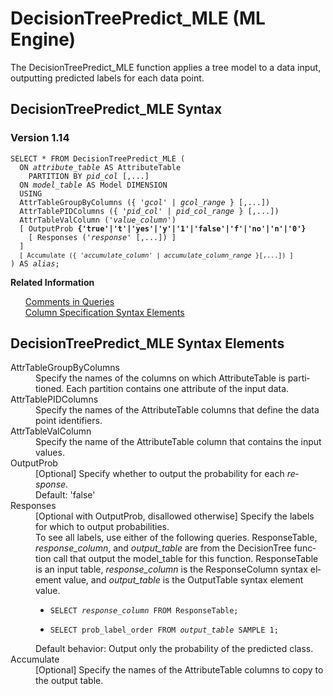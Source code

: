 <html><head></head><body><div class="nested0" aria-labelledby="ariaid-title1" topicindex="1" topicid="euz1507663208785" id="euz1507663208785"><h1 class="title topictitle1" id="ariaid-title1">DecisionTreePredict_MLE (ML Engine)</h1><div class="body conbody">
<p class="p">The DecisionTreePredict_MLE function applies a tree model to a data input, outputting predicted labels for each data point.</p></div><div class="topic reference nested1" aria-labelledby="ariaid-title2" topicindex="2" topicid="ewm1507663267812" xml:lang="en-us" lang="en-us" id="ewm1507663267812">
<h2 class="title topictitle2" id="ariaid-title2">DecisionTreePredict_MLE Syntax</h2><div class="body refbody"><div class="section" id="ewm1507663267812__section_N1000E_N1000C_N10001">
<h3 class="title sectiontitle">Version 1.14</h3><pre class="pre codeblock" xml:space="preserve"><code>SELECT * FROM DecisionTreePredict_MLE (
  ON <var class="keyword varname">attribute_table</var> AS AttributeTable
    PARTITION BY <var class="keyword varname">pid_col</var> [,...]
  ON <var class="keyword varname">model_table</var> AS Model DIMENSION
  USING
  AttrTableGroupByColumns ({ '<var class="keyword varname">gcol</var>' | <var class="keyword varname">gcol_range</var> } [,...])
  AttrTablePIDColumns ({ '<var class="keyword varname">pid_col</var>' | <var class="keyword varname">pid_col_range</var> } [,...])
  AttrTableValColumn ('<var class="keyword varname">value_column</var>')
  [ OutputProb <span><b>{'true'|'t'|'yes'|'y'|'1'|'false'|'f'|'no'|'n'|'0'}</b></span>
    [ Responses (<var class="keyword varname">'response</var>' [,...]) ]
  ]
  <code class="ph codeph">[ Accumulate ({ '<var class="keyword varname">accumulate_column</var>' | <var class="keyword varname">accumulate_column_range</var> }[,...]) ]</code>
) AS <var class="keyword varname">alias</var>;</code></pre></div></div><div class="related-links"><div class="linklistheader"><p></p><b>Related Information</b></div>
<ul class="linklist linklist"><div class="linklistmember"><a href="eta1543514041091.md">Comments in Queries</a></div><div class="linklistmember"><a href="ndv1557782188375.md">Column Specification Syntax Elements</a></div></ul></div></div><div class="topic reference nested1" aria-labelledby="ariaid-title3" topicindex="3" topicid="ute1507663329577" xml:lang="en-us" lang="en-us" id="ute1507663329577">
<h2 class="title topictitle2" id="ariaid-title3">DecisionTreePredict_MLE Syntax Elements</h2><div class="body refbody"><div class="section" id="ute1507663329577__section_N10011_N1000E_N10001"><dl class="dl parml"><dt class="dt pt dlterm">AttrTableGroupByColumns</dt><dd class="dd pd">Specify the names of the columns on which AttributeTable is partitioned. Each partition contains one attribute of the input data.</dd><dt class="dt pt dlterm">AttrTablePIDColumns</dt><dd class="dd pd">Specify the names of the AttributeTable columns that define the data point identifiers.</dd><dt class="dt pt dlterm">AttrTableValColumn</dt><dd class="dd pd">Specify the name of the AttributeTable column that contains the input values.</dd><dt class="dt pt dlterm">OutputProb</dt><dd class="dd pd">[Optional] Specify whether to output the probability for each <var class="keyword varname">response</var>.</dd><dd class="dd pd ddexpand">Default: 'false'</dd><dt class="dt pt dlterm">Responses</dt><dd class="dd pd">[Optional with OutputProb, disallowed otherwise] Specify the labels for which to output probabilities.</dd><dd class="dd pd ddexpand">To see all labels, use either of the following queries. ResponseTable, <var class="keyword varname">response_column</var>, and <var class="keyword varname">output_table</var> are from the DecisionTree function call that output the model_table for this function. ResponseTable is an input table, <var class="keyword varname">response_column</var> is the ResponseColumn syntax element value, and <var class="keyword varname">output_table</var> is the OutputTable syntax element value.
<ul class="ul" id="ute1507663329577__ul_ovp_wqt_p2b">
<li class="li"><pre class="pre codeblock" xml:space="preserve"><code>SELECT <var class="keyword varname">response_column</var> FROM ResponseTable;</code></pre></li>
<li class="li"><pre class="pre codeblock" xml:space="preserve"><code>SELECT prob_label_order FROM <var class="keyword varname">output_table</var> SAMPLE 1;</code></pre></li></ul></dd><dd class="dd pd ddexpand">Default behavior: Output only the probability of the predicted class.</dd><dt class="dt pt dlterm">Accumulate</dt><dd class="dd pd">[Optional] Specify the names of the AttributeTable columns to copy to the output table.</dd></dl></div></div></div></div></body></html>
